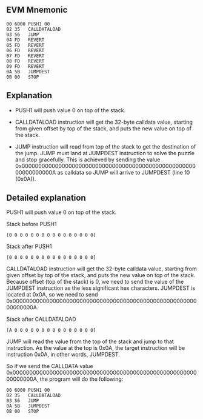 ## EVM Mnemonic

```
00 6000 PUSH1 00
02 35   CALLDATALOAD
03 56   JUMP
04 FD   REVERT
05 FD   REVERT
06 FD   REVERT
07 FD   REVERT
08 FD   REVERT
09 FD   REVERT
0A 5B   JUMPDEST
0B 00   STOP
```

## Explanation

- PUSH1 will push value 0 on top of the stack.

- CALLDATALOAD instruction will get the 32-byte calldata value, starting from given offset by top of the stack, and puts the new value on top of the stack.

- JUMP instruction will read from top of the stack to get the destination of the jump. JUMP must land at JUMPDEST instruction to solve the puzzle and stop gracefully. This is achieved by sending the value 0x000000000000000000000000000000000000000000000000000000000000000A as calldata so JUMP will arrive to JUMPDEST (line 10 (0x0A)).

## Detailed explanation

PUSH1 will push value 0 on top of the stack.

Stack before PUSH1

```
[0 0 0 0 0 0 0 0 0 0 0 0 0 0 0 0]
```

Stack after PUSH1

```
[0 0 0 0 0 0 0 0 0 0 0 0 0 0 0 0]
```

CALLDATALOAD instruction will get the 32-byte calldata value, starting from given offset by top of the stack, and puts the new value on top of the stack. Because offset (top of the stack) is 0, we need to send the value of the JUMPDEST instruction as the less significant hex characters. JUMPDEST is located at 0x0A, so we need to send 0x000000000000000000000000000000000000000000000000000000000000000A.

Stack after CALLDATALOAD

```
[A 0 0 0 0 0 0 0 0 0 0 0 0 0 0 0]
```

JUMP will read the value from the top of the stack and jump to that instruction. As the value at the top is 0x0A,
the target instruction will be instruction 0x0A, in other words, JUMPDEST.

So if we send the CALLDATA value 0x000000000000000000000000000000000000000000000000000000000000000A, the program will do the following:

```
00 6000 PUSH1 00
02 35   CALLDATALOAD
03 56   JUMP
0A 5B   JUMPDEST
0B 00   STOP
```
